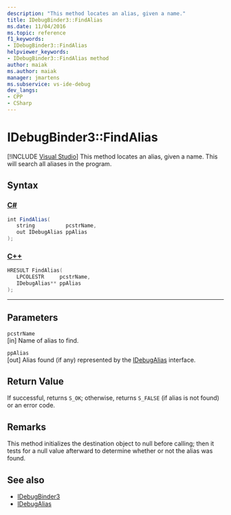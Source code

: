 ```yaml
---
description: "This method locates an alias, given a name."
title: IDebugBinder3::FindAlias
ms.date: 11/04/2016
ms.topic: reference
f1_keywords:
- IDebugBinder3::FindAlias
helpviewer_keywords:
- IDebugBinder3::FindAlias method
author: maiak
ms.author: maiak
manager: jmartens
ms.subservice: vs-ide-debug
dev_langs:
- CPP
- CSharp
---
```

# IDebugBinder3::FindAlias

 [!INCLUDE [Visual Studio](~/includes/applies-to-version/vs-windows-only.md)]
This method locates an alias, given a name. This will search all aliases in the program.

## Syntax

### [C#](#tab/csharp)
```csharp
int FindAlias(
   string          pcstrName,
   out IDebugAlias ppAlias
);
```
### [C++](#tab/cpp)
```cpp
HRESULT FindAlias(
   LPCOLESTR     pcstrName,
   IDebugAlias** ppAlias
);
```
---

## Parameters
`pcstrName`\
[in] Name of alias to find.

`ppAlias`\
[out] Alias found (if any) represented by the [IDebugAlias](../../../extensibility/debugger/reference/idebugalias.md) interface.

## Return Value
 If successful, returns `S_OK`; otherwise, returns `S_FALSE` (if alias is not found) or an error code.

## Remarks
 This method initializes the destination object to null before calling; then it tests for a null value afterward to determine whether or not the alias was found.

## See also
- [IDebugBinder3](../../../extensibility/debugger/reference/idebugbinder3.md)
- [IDebugAlias](../../../extensibility/debugger/reference/idebugalias.md)
